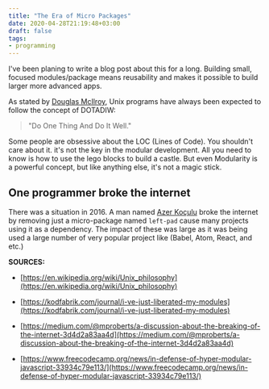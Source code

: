 ```yaml
---
title: "The Era of Micro Packages"
date: 2020-04-28T21:19:48+03:00
draft: false
tags:
- programming
---
```


I've been planing to write a blog post about this for a long. Building small,
focused modules/package means reusability and makes it possible to build larger
more advanced apps.

As stated by [Douglas McIlroy](https://en.wikipedia.org/wiki/Douglas_McIlroy),
Unix programs have always been expected to follow the concept of DOTADIW:

> "Do One Thing And Do It Well."

<!--more-->

Some people are obsessive about the LOC (Lines of Code). You shouldn't care about
it. it's not the key in the modular development. All you need to know is how to
use the lego blocks to build a castle. But even Modularity is a powerful concept,
but like anything else, it's not a magic stick.

## One programmer broke the internet

There was a situation in 2016. A man named [Azer Koçulu](https://kodfabrik.com)
broke the internet by removing just a micro-package named `left-pad` cause many
projects using it as a dependency. The impact of these was large as it was being
used a large number of very popular project like (Babel, Atom, React, and etc.)

**SOURCES:**

- [https://en.wikipedia.org/wiki/Unix_philosophy](https://en.wikipedia.org/wiki/Unix_philosophy)

- [https://kodfabrik.com/journal/i-ve-just-liberated-my-modules](https://kodfabrik.com/journal/i-ve-just-liberated-my-modules)

- [https://medium.com/@mproberts/a-discussion-about-the-breaking-of-the-internet-3d4d2a83aa4d](https://medium.com/@mproberts/a-discussion-about-the-breaking-of-the-internet-3d4d2a83aa4d)

- [https://www.freecodecamp.org/news/in-defense-of-hyper-modular-javascript-33934c79e113/](https://www.freecodecamp.org/news/in-defense-of-hyper-modular-javascript-33934c79e113/)
